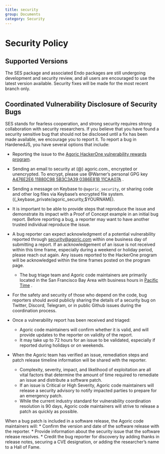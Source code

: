 ```yaml
---
title: security
group: Documents
category: Security
---
```


# Security Policy

## Supported Versions

The SES package and associated Endo packages are still undergoing development and security review, and all
users are encouraged to use the latest version available. Security fixes will
be made for the most recent branch only.

## Coordinated Vulnerability Disclosure of Security Bugs

SES stands for fearless cooperation, and strong security requires strong collaboration with security researchers. If you believe that you have found a security sensitive bug that should not be disclosed until a fix has been made available, we encourage you to report it. To report a bug in HardenedJS, you have several options that include:

* Reporting the issue to the [Agoric HackerOne vulnerability rewards program](https://hackerone.com/agoric).

* Sending an email to security at (@) agoric.com., encrypted or unencrypted. To encrypt, please use  @Warner’s personal GPG key  [A476E2E6 11880C98 5B3C3A39 0386E81B 11CAA07A](http://www.lothar.com/warner-gpg.html)  .

* Sending a message on Keybase to `@agoric_security`, or sharing code and other log files via Keybase’s encrypted file system. ((_keybase_private/agoric_security,$YOURNAME).

* It is important to be able to provide steps that reproduce the issue and demonstrate its impact with a Proof of Concept example in an initial bug report. Before reporting a bug, a reporter may want to have another trusted individual reproduce the issue.

* A bug reporter can expect acknowledgment of a potential vulnerability reported through  [security@agoric.com](mailto:security@agoric.com)  within one business day of submitting a report. If an acknowledgement of an issue is not received within this time frame, especially during a weekend or holiday period, please reach out again. Any issues reported to the HackerOne program will be acknowledged within the time frames posted on the program page.
	* The bug triage team and Agoric code maintainers are primarily located in the San Francisco Bay Area with business hours in  [Pacific Time](https://www.timeanddate.com/worldclock/usa/san-francisco) .

* For the safety and security of those who depend on the code, bug reporters should avoid publicly sharing the details of a security bug on Twitter, Discord, Telegram, or in public Github issues during the coordination process.

* Once a vulnerability report has been received and triaged:
	* Agoric code maintainers will confirm whether it is valid, and will provide updates to the reporter on validity of the report.
	* It may take up to 72 hours for an issue to be validated, especially if reported during holidays or on weekends.

* When the Agoric team has verified an issue, remediation steps and patch release timeline information will be shared with the reporter.
	* Complexity, severity, impact, and likelihood of exploitation are all vital factors that determine the amount of time required to remediate an issue and distribute a software patch.
	* If an issue is Critical or High Severity, Agoric code maintainers will release a security advisory to notify impacted parties to prepare for an emergency patch.
	* While the current industry standard for vulnerability coordination resolution is 90 days, Agoric code maintainers will strive to release a patch as quickly as possible.

When a bug patch is included in a software release, the Agoric code maintainers will:
	* Confirm the version and date of the software release with the reporter.
	* Provide information about the security issue that the software release resolves.
	* Credit the bug reporter for discovery by adding thanks in release notes, securing a CVE designation, or adding the researcher’s name to a Hall of Fame.
